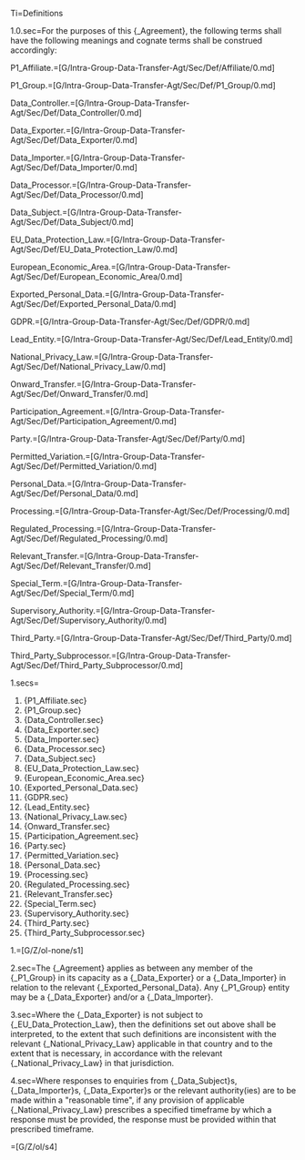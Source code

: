 Ti=Definitions

1.0.sec=For the purposes of this {_Agreement}, the following terms shall have the following meanings and cognate terms shall be construed accordingly:

P1_Affiliate.=[G/Intra-Group-Data-Transfer-Agt/Sec/Def/Affiliate/0.md]

P1_Group.=[G/Intra-Group-Data-Transfer-Agt/Sec/Def/P1_Group/0.md]

Data_Controller.=[G/Intra-Group-Data-Transfer-Agt/Sec/Def/Data_Controller/0.md]

Data_Exporter.=[G/Intra-Group-Data-Transfer-Agt/Sec/Def/Data_Exporter/0.md]

Data_Importer.=[G/Intra-Group-Data-Transfer-Agt/Sec/Def/Data_Importer/0.md]

Data_Processor.=[G/Intra-Group-Data-Transfer-Agt/Sec/Def/Data_Processor/0.md]

Data_Subject.=[G/Intra-Group-Data-Transfer-Agt/Sec/Def/Data_Subject/0.md]

EU_Data_Protection_Law.=[G/Intra-Group-Data-Transfer-Agt/Sec/Def/EU_Data_Protection_Law/0.md]

European_Economic_Area.=[G/Intra-Group-Data-Transfer-Agt/Sec/Def/European_Economic_Area/0.md]

Exported_Personal_Data.=[G/Intra-Group-Data-Transfer-Agt/Sec/Def/Exported_Personal_Data/0.md]

GDPR.=[G/Intra-Group-Data-Transfer-Agt/Sec/Def/GDPR/0.md]

Lead_Entity.=[G/Intra-Group-Data-Transfer-Agt/Sec/Def/Lead_Entity/0.md]

National_Privacy_Law.=[G/Intra-Group-Data-Transfer-Agt/Sec/Def/National_Privacy_Law/0.md]

Onward_Transfer.=[G/Intra-Group-Data-Transfer-Agt/Sec/Def/Onward_Transfer/0.md]

Participation_Agreement.=[G/Intra-Group-Data-Transfer-Agt/Sec/Def/Participation_Agreement/0.md]

Party.=[G/Intra-Group-Data-Transfer-Agt/Sec/Def/Party/0.md]

Permitted_Variation.=[G/Intra-Group-Data-Transfer-Agt/Sec/Def/Permitted_Variation/0.md]

Personal_Data.=[G/Intra-Group-Data-Transfer-Agt/Sec/Def/Personal_Data/0.md]

Processing.=[G/Intra-Group-Data-Transfer-Agt/Sec/Def/Processing/0.md]

Regulated_Processing.=[G/Intra-Group-Data-Transfer-Agt/Sec/Def/Regulated_Processing/0.md]

Relevant_Transfer.=[G/Intra-Group-Data-Transfer-Agt/Sec/Def/Relevant_Transfer/0.md]

Special_Term.=[G/Intra-Group-Data-Transfer-Agt/Sec/Def/Special_Term/0.md]

Supervisory_Authority.=[G/Intra-Group-Data-Transfer-Agt/Sec/Def/Supervisory_Authority/0.md]

Third_Party.=[G/Intra-Group-Data-Transfer-Agt/Sec/Def/Third_Party/0.md]

Third_Party_Subprocessor.=[G/Intra-Group-Data-Transfer-Agt/Sec/Def/Third_Party_Subprocessor/0.md]


1.secs=<ol class="secs-and"><li>{P1_Affiliate.sec}<li>{P1_Group.sec}<li>{Data_Controller.sec}<li>{Data_Exporter.sec}<li>{Data_Importer.sec}<li>{Data_Processor.sec}<li>{Data_Subject.sec}<li>{EU_Data_Protection_Law.sec}<li>{European_Economic_Area.sec}<li>{Exported_Personal_Data.sec}<li>{GDPR.sec}<li>{Lead_Entity.sec}<li>{National_Privacy_Law.sec}<li>{Onward_Transfer.sec}<li>{Participation_Agreement.sec}<li>{Party.sec}<li>{Permitted_Variation.sec}<li>{Personal_Data.sec}<li>{Processing.sec}<li>{Regulated_Processing.sec}<li>{Relevant_Transfer.sec}<li>{Special_Term.sec}<li>{Supervisory_Authority.sec}<li>{Third_Party.sec}<li>{Third_Party_Subprocessor.sec}</ol>


1.=[G/Z/ol-none/s1]

2.sec=The {_Agreement} applies as between any member of the {_P1_Group} in its capacity as a {_Data_Exporter} or a {_Data_Importer} in relation to the relevant {_Exported_Personal_Data}. Any {_P1_Group} entity may be a {_Data_Exporter} and/or a {_Data_Importer}.

3.sec=Where the {_Data_Exporter} is not subject to {_EU_Data_Protection_Law}, then the definitions set out above shall be interpreted, to the extent that such definitions are inconsistent with the relevant {_National_Privacy_Law} applicable in that country and to the extent that is necessary, in accordance with the relevant {_National_Privacy_Law} in that jurisdiction.

4.sec=Where responses to enquiries from {_Data_Subject}s, {_Data_Importer}s, {_Data_Exporter}s or the relevant authority(ies) are to be made within a "reasonable time", if any provision of applicable {_National_Privacy_Law} prescribes a specified timeframe by which a response must be provided, the response must be provided within that prescribed timeframe.

=[G/Z/ol/s4]
